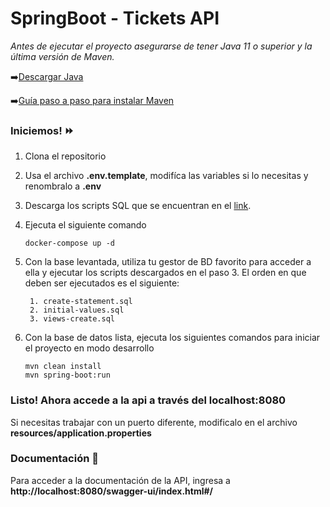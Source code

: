 # SpringBoot - Tickets API

_Antes de ejecutar el proyecto asegurarse de tener Java 11 o superior y la última versión de Maven._ 

➡️[Descargar Java](https://www.oracle.com/java/technologies/downloads/?er=221886)

➡️[Guía paso a paso para instalar Maven](https://phoenixnap.com/kb/install-maven-windows)

### Iniciemos! ⏩

1. Clona el repositorio 

2. Usa el archivo __.env.template__, modifíca las variables si lo necesitas y renombralo a __.env__

3. Descarga los scripts SQL que se encuentran en el [link](https://epnecuador-my.sharepoint.com/:f:/g/personal/daniela_colcha_epn_edu_ec/EsmDUG8pLfBNpGR-YPOlV2QBMIeqZwkF7PaxjCsNchTC7A?e=WsgykO).

4. Ejecuta el siguiente comando
    ```
    docker-compose up -d
    ```
5. Con la base levantada, utiliza tu gestor de BD favorito para acceder a ella y ejecutar los scripts descargados en el paso 3.
El orden en que deben ser ejecutados es el siguiente: 
   ```
    1. create-statement.sql
    2. initial-values.sql
    3. views-create.sql
   ```

6. Con la base de datos lista, ejecuta los siguientes comandos para iniciar el proyecto en modo desarrollo
    ```
    mvn clean install 
    mvn spring-boot:run
    ```

### Listo! Ahora accede a la api a través del __localhost:8080__
Si necesitas trabajar con un puerto diferente, modificalo en el archivo __resources/application.properties__

### Documentación 📖
Para acceder a la documentación de la API, ingresa a __http://localhost:8080/swagger-ui/index.html#/__